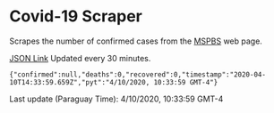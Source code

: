 # Covid-19 Scraper

Scrapes the number of confirmed cases from the [MSPBS](https://www.mspbs.gov.py/covid-19.php) web page.

[JSON Link](https://jmayalag.github.io/covid19-scrape/cases.json)
Updated every 30 minutes.
```
{"confirmed":null,"deaths":0,"recovered":0,"timestamp":"2020-04-10T14:33:59.659Z","pyt":"4/10/2020, 10:33:59 GMT-4"}
```
Last update (Paraguay Time): 4/10/2020, 10:33:59 GMT-4